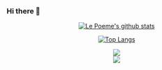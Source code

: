 ### Hi there 👋

<div align=center>
  
  [![Le Poeme's github stats](https://github-readme-stats.vercel.app/api?username=lepoeme20&count_private=true&theme=gruvbox&show_icons=true)](https://github.com/lepoeme20/github-readme-stats)

  [![Top Langs](https://github-readme-stats.vercel.app/api/top-langs/?username=lepoeme20&layout=compact)](https://github.com/lepoeme20/github-readme-stats)

</div>

<p align = "center">
  <img src = "https://github-readme-stats.vercel.app/api?username=lepoeme20&count_private=true&theme=gruvbox&show_icons=truel&line_height=27">
  <br>
  <img src = "https://github-readme-stats.vercel.app/api/top-langs/?username=lepoeme20&hide=css,html&theme=gruvbox">
</p>
 
<!--
**lepoeme20/lepoeme20** is a ✨ _special_ ✨ repository because its `README.md` (this file) appears on your GitHub profile.

Here are some ideas to get you started:

- 🔭 I’m currently working on ...
- 🌱 I’m currently learning ...
- 👯 I’m looking to collaborate on ...
- 🤔 I’m looking for help with ...
- 💬 Ask me about ...
- 📫 How to reach me: ...
- 😄 Pronouns: ...
- ⚡ Fun fact: ...
-->
